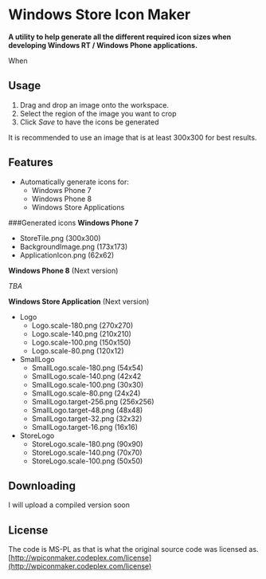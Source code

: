 Windows Store Icon Maker=============**A utility to help generate all the different required icon sizes when developing Windows RT / Windows Phone applications.**When Usage--------1. Drag and drop an image onto the workspace.2. Select the region of the image you want to crop3. Click *Save* to have the icons be generatedIt is recommended to use an image that is at least 300x300 for best results.Features--------* Automatically generate icons for:	* Windows Phone 7	* Windows Phone 8	* Windows Store Applications###Generated icons**Windows Phone 7*** StoreTile.png (300x300)* BackgroundImage.png (173x173)* ApplicationIcon.png (62x62)**Windows Phone 8** (Next version)*TBA***Windows Store Application** (Next version)* Logo	* Logo.scale-180.png (270x270)	* Logo.scale-140.png (210x210)	* Logo.scale-100.png (150x150)	* Logo.scale-80.png (120x12)* SmallLogo	* SmallLogo.scale-180.png (54x54)	* SmallLogo.scale-140.png (42x42	* SmallLogo.scale-100.png (30x30)	* SmallLogo.scale-80.png	(24x24)	* SmallLogo.target-256.png (256x256)	* SmallLogo.target-48.png	(48x48)	* SmallLogo.target-32.png	(32x32)	* SmallLogo.target-16.png	(16x16)* StoreLogo	* StoreLogo.scale-180.png (90x90)	* StoreLogo.scale-140.png (70x70)	* StoreLogo.scale-100.png (50x50)Downloading--------I will upload a compiled version soonLicense--------The code is MS-PL as that is what the original source code was licensed as.[http://wpiconmaker.codeplex.com/license](http://wpiconmaker.codeplex.com/license)